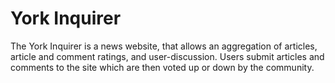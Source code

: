# York Inquirer

The York Inquirer is a news website, that allows an aggregation of articles, article and comment ratings, and user-discussion. Users submit articles and comments to the site which are then voted up or down by the community.
